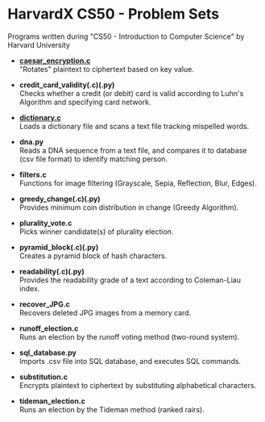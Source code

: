 # HarvardX CS50 - Problem Sets
Programs written during "CS50 - Introduction to Computer Science" by Harvard University

- **[caesar_encryption.c](https://github.com/gusleak/curly-spoon/blob/master/CS50/caesar_encryption.c)**\
  "Rotates" plaintext to ciphertext based on key value.
  
- **credit_card_validity(.c)(.py)**\
  Checks whether a credit (or debit) card is valid according to Luhn's Algorithm and specifying card network.
  
- **[dictionary.c](https://github.com/gusleak/curly-spoon/blob/master/CS50/dictionary.c)**\
  Loads a dictionary file and scans a text file tracking mispelled words. 
  
- **dna.py**\
  Reads a DNA sequence from a text file, and compares it to database (csv file format) to identify matching person.
  
- **filters.c**\
  Functions for image filtering (Grayscale, Sepia, Reflection, Blur, Edges).
  
- **greedy_change(.c)(.py)**\
  Provides minimum coin distribution in change (Greedy Algorithm).
  
- **plurality_vote.c**\
  Picks winner candidate(s) of plurality election.

- **pyramid_block(.c)(.py)**\
  Creates a pyramid block of hash characters.
  
- **readability(.c)(.py)**\
  Provides the readability grade of a text according to Coleman-Liau index.
  
- **recover_JPG.c**\
  Recovers deleted JPG images from a memory card.

- **runoff_election.c**\
  Runs an election by the runoff voting method (two-round system).
  
- **sql_database.py**\
  Imports .csv file into SQL database, and executes SQL commands.
 
- **substitution.c**\
  Encrypts plaintext to ciphertext by substituting alphabetical characters.

- **tideman_election.c**\
  Runs an election by the Tideman method (ranked rairs).
